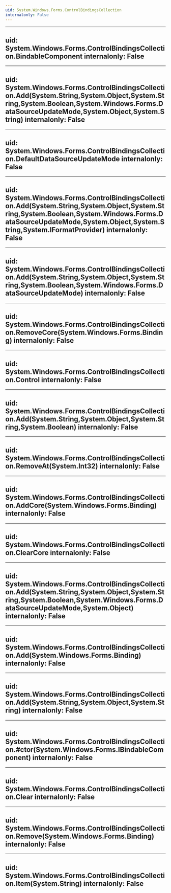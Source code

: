 ```yaml
---
uid: System.Windows.Forms.ControlBindingsCollection
internalonly: False
---
```


---
uid: System.Windows.Forms.ControlBindingsCollection.BindableComponent
internalonly: False
---

---
uid: System.Windows.Forms.ControlBindingsCollection.Add(System.String,System.Object,System.String,System.Boolean,System.Windows.Forms.DataSourceUpdateMode,System.Object,System.String)
internalonly: False
---

---
uid: System.Windows.Forms.ControlBindingsCollection.DefaultDataSourceUpdateMode
internalonly: False
---

---
uid: System.Windows.Forms.ControlBindingsCollection.Add(System.String,System.Object,System.String,System.Boolean,System.Windows.Forms.DataSourceUpdateMode,System.Object,System.String,System.IFormatProvider)
internalonly: False
---

---
uid: System.Windows.Forms.ControlBindingsCollection.Add(System.String,System.Object,System.String,System.Boolean,System.Windows.Forms.DataSourceUpdateMode)
internalonly: False
---

---
uid: System.Windows.Forms.ControlBindingsCollection.RemoveCore(System.Windows.Forms.Binding)
internalonly: False
---

---
uid: System.Windows.Forms.ControlBindingsCollection.Control
internalonly: False
---

---
uid: System.Windows.Forms.ControlBindingsCollection.Add(System.String,System.Object,System.String,System.Boolean)
internalonly: False
---

---
uid: System.Windows.Forms.ControlBindingsCollection.RemoveAt(System.Int32)
internalonly: False
---

---
uid: System.Windows.Forms.ControlBindingsCollection.AddCore(System.Windows.Forms.Binding)
internalonly: False
---

---
uid: System.Windows.Forms.ControlBindingsCollection.ClearCore
internalonly: False
---

---
uid: System.Windows.Forms.ControlBindingsCollection.Add(System.String,System.Object,System.String,System.Boolean,System.Windows.Forms.DataSourceUpdateMode,System.Object)
internalonly: False
---

---
uid: System.Windows.Forms.ControlBindingsCollection.Add(System.Windows.Forms.Binding)
internalonly: False
---

---
uid: System.Windows.Forms.ControlBindingsCollection.Add(System.String,System.Object,System.String)
internalonly: False
---

---
uid: System.Windows.Forms.ControlBindingsCollection.#ctor(System.Windows.Forms.IBindableComponent)
internalonly: False
---

---
uid: System.Windows.Forms.ControlBindingsCollection.Clear
internalonly: False
---

---
uid: System.Windows.Forms.ControlBindingsCollection.Remove(System.Windows.Forms.Binding)
internalonly: False
---

---
uid: System.Windows.Forms.ControlBindingsCollection.Item(System.String)
internalonly: False
---
